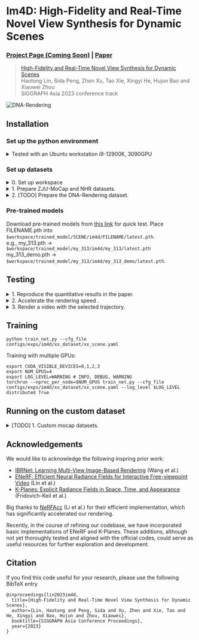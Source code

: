 # Im4D: High-Fidelity and Real-Time Novel View Synthesis for Dynamic Scenes

### [Project Page (Coming Soon)](https://zju3dv.github.io/im4d) | [Paper](https://drive.google.com/file/d/1MOixYy-TESDvcoL9Qj4V7tDvafqDmibh/view?usp=sharing)
> [High-Fidelity and Real-Time Novel View Synthesis for Dynamic Scenes](https://drive.google.com/file/d/1MOixYy-TESDvcoL9Qj4V7tDvafqDmibh/view?usp=sharing) \
> Haotong Lin, Sida Peng, Zhen Xu, Tao Xie, Xingyi He, Hujun Bao and Xiaowei Zhou \
> SIGGRAPH Asia 2023 conference track

![DNA-Rendering](https://github.com/haotongl/imgbed/raw/master/im4d/renbody.gif)

<!-- ![ENeRF-Outdoor](https://github.com/haotongl/imgbed/raw/master/im4d/enerf.gif) -->

## Installation

### Set up the python environment
<details> <summary>Tested with an Ubuntu workstation i9-12900K, 3090GPU</summary>

```
conda create -n im4d python=3.10
conda activate im4d
conda install pytorch torchvision torchaudio pytorch-cuda=11.8 -c pytorch -c nvidia # pytorch 2.0.1
pip install git+https://github.com/NVlabs/tiny-cuda-nn/#subdirectory=bindings/torch 
pip install -r requirments.txt
```
</details>

### Set up datasets

<details> <summary>0. Set up workspace</summary>

The workspace is the disk directory that stores datasets, training logs, checkpoints and results. Please ensure it has enough disk space. 

```
export workspace=$PATH_TO_YOUR_WORKSPACE
```
</details>

<details> <summary>1. Prepare ZJU-MoCap and NHR datasets.</summary>

Please refer to [mlp_maps](https://github.com/zju3dv/mlp_maps/blob/master/INSTALL.md) to download ZJU-MoCap and NHR datasets.
After downloading, place them into `$workspace/zju-mocap` and `$workspace/NHR`, respectively.
</details>
<details> <summary>2. [TODO] Prepare the DNA-Rendering dataset.</summary>

This dataset was originally released last year, and it was called RenBody at that time. We used the RenBody dataset. We recently noticed that the name of this dataset has been changed to [DNA-Rendering](https://dna-rendering.github.io/index.html) and has been accepted by ICCV 2023. We are in communication with the authors of the dataset to check the latest data format and provide relevant parsers.
</details>

<!-- <details> <summary>3. [TODO] Prepare the dynerf dataset.</summary> -->
<!-- </details> -->

<!-- <details> <summary>4. [TODO] Prepare the ENeRF-Outdoor dataset.</summary> -->
<!-- </details> -->

### Pre-trained models

Download pre-trained models from [this link](https://drive.google.com/drive/folders/1_huSP1XOG-HttZwu-JxmICrsR9YQOpkm?usp=sharing) for quick test. Place FILENAME.pth into\
`$workspace/trained_model/SCENE/im4d/FILENAME/latest.pth`. \
e.g., my_313.pth -> `$workspace/trained_model/my_313/im4d/my_313/latest.pth` \
my_313_demo.pth -> `$workspace/trained_model/my_313/im4d/my_313_demo/latest.pth`.

## Testing

<details> <summary>1. Reproduce the quantitative results in the paper.</summary>

```
python run.py --type evaluate --cfg_file configs/exps/im4d/xx_dataset/xx_scene.yaml save_result True
```

For the NHR dataset, please firstly download [the preprocessed data](https://drive.google.com/drive/folders/1rA1gzzub6TkGIuu-LaqYwwwiJm4svK2F?usp=sharing) and place them into `$workspace/evaluation`. This evaluation setting is taken from [mlp_maps](https://zju3dv.github.io/mlp_maps/).
Then run one more command to report the PSNR metric:
```
python scripts/evaluate/im4d/eval_nhr.py --gt_path $workspace/evaluation/sport_1_easymocap --output_path $workspace/result/sport_1_easymocap/im4d/sport1_release/default/step00999999/rgb_0
```
</details>

<details> <summary>2. Accelerate the rendering speed .</summary>
First, precompute the binary fields.

```
python run.py --type cache_grid --cfg_file configs/exps/im4d/renbody/0013_01.yaml --configs configs/components/opts/cache_grid.yaml grid_tag default
```
You may need to change the frames and grid_resolution to fit your scene. 
For example, the scene in ZJU-MoCap has 300 frames and its height is z-axis:
```
python run.py --type cache_grid --cfg_file configs/exps/im4d/zju/my_313.yaml --configs configs/components/opts/cache_grid.yaml grid_tag default grid_resolution 128,128,256 test_dataset.frame_sample 0,300,1
```


Then, render images with the precomputed binary fields.

```
python run.py --type evaluate --cfg_file configs/exps/im4d/renbody/0013_01.yaml --configs configs/components/opts/fast_render.yaml grid_tag default save_result True
```

</details>


<details> <summary>3. Render a video with the selected trajectory.</summary>


```
python run.py --type evaluate --cfg_file configs/exps/im4d/renbody/0013_01.yaml --configs configs/components/opts/render_path/renbody_path.yaml
```
We can render it with the precomputed binary fields by adding one more argument:

```
python run.py --type evaluate --cfg_file configs/exps/im4d/renbody/0013_01.yaml --configs configs/components/opts/render_path/renbody_path.yaml --configs configs/components/opts/fast_render.yaml
```

For better performance, you can use our pre-trained demo models which are trained with all camera views.

```
python run.py --type evaluate --cfg_file configs/exps/im4d/zju/my_313.yaml   --configs configs/components/opts/fast_render.yaml --configs configs/components/opts/render_path/zju_path.yaml exp_name_tag demo
```



</details>

## Training

```
python train_net.py --cfg_file configs/exps/im4d/xx_dataset/xx_scene.yaml
```

Training with multiple GPUs:
```
export CUDA_VISIBLE_DEVICES=0,1,2,3
export NUM_GPUS=4
export LOG_LEVEL=WARNING # INFO, DEBUG, WARNING
torchrun --nproc_per_node=$NUM_GPUS train_net.py --cfg_file configs/exps/im4d/xx_dataset/xx_scene.yaml --log_level $LOG_LEVEL distributed True
```


<!-- ## Results -->
<!-- We will release  -->
## Running on the custom dataset

<details> <summary>[TODO] 1. Custom mocap datasets.</summary>
</details>


## Acknowledgements
We would like to acknowledge the following inspring prior work:
- [IBRNet: Learning Multi-View Image-Based Rendering](https://ibrnet.github.io/) (Wang et al.)
- [ENeRF: Efficient Neural Radiance Fields for Interactive Free-viewpoint Video](https://zju3dv.github.io/enerf) (Lin et al.)
- [K-Planes: Explicit Radiance Fields in Space, Time, and Appearance](https://sarafridov.github.io/K-Planes/) (Fridovich-Keil et al.)

Big thanks to [NeRFAcc](https://www.nerfacc.com/) (Li et al.) for their efficient implementation, which has significantly accelerated our rendering.

Recently, in the course of refining our codebase, we have incorporated basic implementations of ENeRF and K-Planes. These additions, although not yet thoroughly tested and aligned with the official codes, could serve as useful resources for further exploration and development.
## Citation

If you find this code useful for your research, please use the following BibTeX entry

```
@inproceedings{lin2023im4d,
  title={High-Fidelity and Real-Time Novel View Synthesis for Dynamic Scenes},
  author={Lin, Haotong and Peng, Sida and Xu, Zhen and Xie, Tao and He, Xingyi and Bao, Hujun and Zhou, Xiaowei},
  booktitle={SIGGRAPH Asia Conference Proceedings},
  year={2023}
}
```
